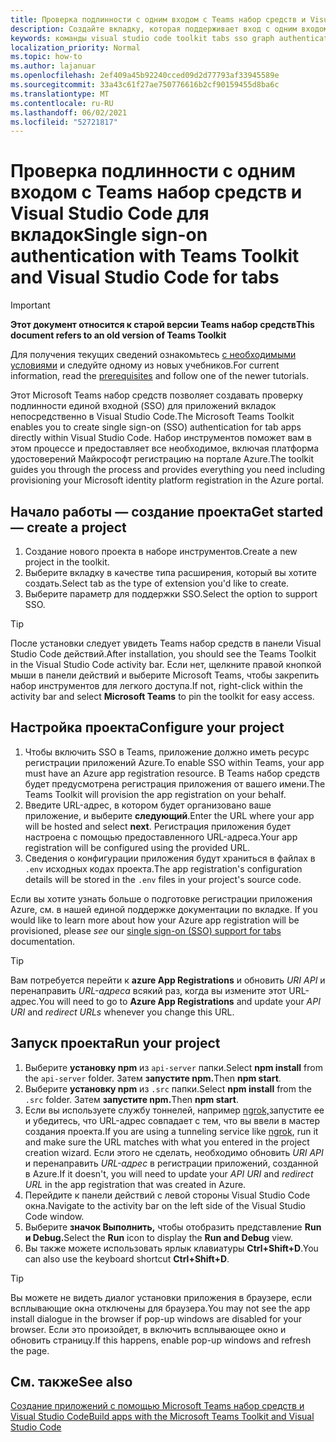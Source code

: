 ```yaml
---
title: Проверка подлинности с одним входом с Teams набор средств и Visual Studio Code для вкладок
description: Создайте вкладку, которая поддерживает вход с одним входом, и microsoft Graph вызовы непосредственно Visual Studio Code с Microsoft Teams набор средств
keywords: команды visual studio code toolkit tabs sso graph authentication Azure identity platform
localization_priority: Normal
ms.topic: how-to
ms.author: lajanuar
ms.openlocfilehash: 2ef409a45b92240cced09d2d77793af33945589e
ms.sourcegitcommit: 33a43c61f27ae750776616b2cf90159455d8ba6c
ms.translationtype: MT
ms.contentlocale: ru-RU
ms.lasthandoff: 06/02/2021
ms.locfileid: "52721817"
---
```

# <a name="single-sign-on-authentication-with-teams-toolkit-and-visual-studio-code-for-tabs"></a><span data-ttu-id="03a1c-104">Проверка подлинности с одним входом с Teams набор средств и Visual Studio Code для вкладок</span><span class="sxs-lookup"><span data-stu-id="03a1c-104">Single sign-on authentication with Teams Toolkit and Visual Studio Code for tabs</span></span>

> [!IMPORTANT]
> <span data-ttu-id="03a1c-105">**Этот документ относится к старой версии Teams набор средств**</span><span class="sxs-lookup"><span data-stu-id="03a1c-105">**This document refers to an old version of Teams Toolkit**</span></span>
>
> <span data-ttu-id="03a1c-106">Для получения текущих сведений ознакомьтесь [с необходимыми условиями](../get-started/prerequisites.md) и следуйте одному из новых учебников.</span><span class="sxs-lookup"><span data-stu-id="03a1c-106">For current information, read the [prerequisites](../get-started/prerequisites.md) and follow  one of the newer tutorials.</span></span>

<span data-ttu-id="03a1c-107">Этот Microsoft Teams набор средств позволяет создавать проверку подлинности единой входной (SSO) для приложений вкладок непосредственно в Visual Studio Code.</span><span class="sxs-lookup"><span data-stu-id="03a1c-107">The Microsoft Teams Toolkit enables you to create single sign-on (SSO) authentication for tab apps directly within Visual Studio Code.</span></span> <span data-ttu-id="03a1c-108">Набор инструментов поможет вам в этом процессе и предоставляет все необходимое, включая платформа удостоверений Майкрософт регистрацию на портале Azure.</span><span class="sxs-lookup"><span data-stu-id="03a1c-108">The toolkit guides you through the process and provides everything you need including provisioning your Microsoft identity platform registration in the Azure portal.</span></span>

## <a name="get-started--create-a-project"></a><span data-ttu-id="03a1c-109">Начало работы — создание проекта</span><span class="sxs-lookup"><span data-stu-id="03a1c-109">Get started — create a project</span></span>

1. <span data-ttu-id="03a1c-110">Создание нового проекта в наборе инструментов.</span><span class="sxs-lookup"><span data-stu-id="03a1c-110">Create a new project in the toolkit.</span></span>
1. <span data-ttu-id="03a1c-111">Выберите вкладку в качестве типа расширения, который вы хотите создать.</span><span class="sxs-lookup"><span data-stu-id="03a1c-111">Select tab as the type of extension you'd like to create.</span></span>
1. <span data-ttu-id="03a1c-112">Выберите параметр для поддержки SSO.</span><span class="sxs-lookup"><span data-stu-id="03a1c-112">Select the option to support SSO.</span></span>

> [!TIP]
> <span data-ttu-id="03a1c-113">После установки следует увидеть Teams набор средств в панели Visual Studio Code действий.</span><span class="sxs-lookup"><span data-stu-id="03a1c-113">After installation, you should see the Teams Toolkit in the Visual Studio Code activity bar.</span></span> <span data-ttu-id="03a1c-114">Если нет, щелкните правой кнопкой  мыши в панели действий и выберите Microsoft Teams, чтобы закрепить набор инструментов для легкого доступа.</span><span class="sxs-lookup"><span data-stu-id="03a1c-114">If not, right-click within the activity bar and select **Microsoft Teams** to pin the toolkit for easy access.</span></span>

## <a name="configure-your-project"></a><span data-ttu-id="03a1c-115">Настройка проекта</span><span class="sxs-lookup"><span data-stu-id="03a1c-115">Configure your project</span></span>

1. <span data-ttu-id="03a1c-116">Чтобы включить SSO в Teams, приложение должно иметь ресурс регистрации приложений Azure.</span><span class="sxs-lookup"><span data-stu-id="03a1c-116">To enable SSO within Teams, your app must have an Azure app registration resource.</span></span> <span data-ttu-id="03a1c-117">В Teams набор средств будет предусмотрена регистрация приложения от вашего имени.</span><span class="sxs-lookup"><span data-stu-id="03a1c-117">The Teams Toolkit will provision the app registration on your behalf.</span></span>
1. <span data-ttu-id="03a1c-118">Введите URL-адрес, в котором будет организовано ваше приложение, и выберите **следующий**.</span><span class="sxs-lookup"><span data-stu-id="03a1c-118">Enter the URL where your app will be hosted and select **next**.</span></span> <span data-ttu-id="03a1c-119">Регистрация приложения будет настроена с помощью предоставленного URL-адреса.</span><span class="sxs-lookup"><span data-stu-id="03a1c-119">Your app registration will be configured using the provided URL.</span></span>
1. <span data-ttu-id="03a1c-120">Сведения о конфигурации приложения будут храниться в файлах в `.env` исходных кодах проекта.</span><span class="sxs-lookup"><span data-stu-id="03a1c-120">The app registration's configuration details will be stored in the `.env` files in your project's source code.</span></span>

<span data-ttu-id="03a1c-121">Если вы хотите узнать больше о подготовке регистрации приложения  Azure, см. в нашей единой поддержке документации по вкладке. [](../tabs/how-to/authentication/auth-aad-sso.md)</span><span class="sxs-lookup"><span data-stu-id="03a1c-121">If you would like to learn more about how your Azure app registration will be provisioned, please _see_  our [single sign-on (SSO) support for tabs](../tabs/how-to/authentication/auth-aad-sso.md) documentation.</span></span>

> [!TIP]
> <span data-ttu-id="03a1c-122">Вам потребуется перейти к **azure App Registrations** и обновить *URI API* и перенаправить *URL-адреса* всякий раз, когда вы измените этот URL-адрес.</span><span class="sxs-lookup"><span data-stu-id="03a1c-122">You will need to go to **Azure App Registrations** and update your *API URI* and *redirect URLs* whenever you change this URL.</span></span>

## <a name="run-your-project"></a><span data-ttu-id="03a1c-123">Запуск проекта</span><span class="sxs-lookup"><span data-stu-id="03a1c-123">Run your project</span></span>

1. <span data-ttu-id="03a1c-124">Выберите **установку npm** из `api-server` папки.</span><span class="sxs-lookup"><span data-stu-id="03a1c-124">Select **npm install** from the `api-server` folder.</span></span> <span data-ttu-id="03a1c-125">Затем **запустите npm.**</span><span class="sxs-lookup"><span data-stu-id="03a1c-125">Then **npm start**.</span></span>
1. <span data-ttu-id="03a1c-126">Выберите **установку npm** из `.src` папки.</span><span class="sxs-lookup"><span data-stu-id="03a1c-126">Select **npm install** from the `.src` folder.</span></span> <span data-ttu-id="03a1c-127">Затем **запустите npm.**</span><span class="sxs-lookup"><span data-stu-id="03a1c-127">Then **npm start**.</span></span>
1. <span data-ttu-id="03a1c-128">Если вы используете службу тоннелей, например [ngrok,](https://ngrok.com/)запустите ее и убедитесь, что URL-адрес совпадает с тем, что вы ввели в мастер создания проекта.</span><span class="sxs-lookup"><span data-stu-id="03a1c-128">If you are using a tunneling service like [ngrok](https://ngrok.com/), run it and make sure the URL matches with what you entered in the project creation wizard.</span></span> <span data-ttu-id="03a1c-129">Если этого не сделать, необходимо обновить _URI API_ и перенаправить _URL-адрес_ в регистрации приложений, созданной в Azure.</span><span class="sxs-lookup"><span data-stu-id="03a1c-129">If it doesn't, you will need to update your _API URI_ and _redirect URL_ in the app registration that was created in Azure.</span></span>
1. <span data-ttu-id="03a1c-130">Перейдите к панели действий с левой стороны Visual Studio Code окна.</span><span class="sxs-lookup"><span data-stu-id="03a1c-130">Navigate to the activity bar on the left side of the Visual Studio Code window.</span></span>
1. <span data-ttu-id="03a1c-131">Выберите **значок Выполнить,** чтобы отобразить представление **Run и Debug.**</span><span class="sxs-lookup"><span data-stu-id="03a1c-131">Select the **Run** icon to display the **Run and Debug** view.</span></span>
1. <span data-ttu-id="03a1c-132">Вы также можете использовать ярлык клавиатуры **Ctrl+Shift+D**.</span><span class="sxs-lookup"><span data-stu-id="03a1c-132">You can also use the keyboard shortcut **Ctrl+Shift+D**.</span></span>

> [!TIP]
> <span data-ttu-id="03a1c-133">Вы можете не видеть диалог установки приложения в браузере, если всплывающие окна отключены для браузера.</span><span class="sxs-lookup"><span data-stu-id="03a1c-133">You may not see the app install dialogue in the browser if pop-up windows are disabled for your browser.</span></span> <span data-ttu-id="03a1c-134">Если это произойдет, в включить всплывающее окно и обновить страницу.</span><span class="sxs-lookup"><span data-stu-id="03a1c-134">If this happens, enable pop-up windows and refresh the page.</span></span>

## <a name="see-also"></a><span data-ttu-id="03a1c-135">См. также</span><span class="sxs-lookup"><span data-stu-id="03a1c-135">See also</span></span>

[<span data-ttu-id="03a1c-136">Создание приложений с помощью Microsoft Teams набор средств и Visual Studio Code</span><span class="sxs-lookup"><span data-stu-id="03a1c-136">Build apps with the Microsoft Teams Toolkit and Visual Studio Code</span></span>](visual-studio-code-overview.md)
